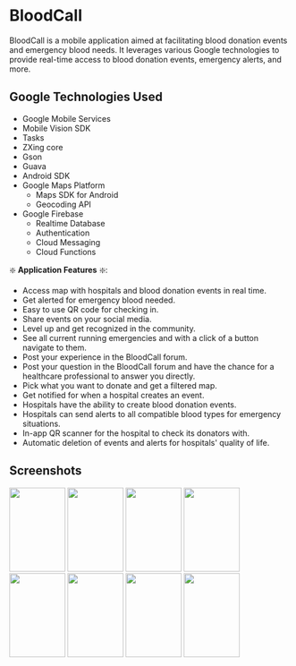 # BloodCall

BloodCall is a mobile application aimed at facilitating blood donation events and emergency blood needs. It leverages various Google technologies to provide real-time access to blood donation events, emergency alerts, and more.

## Google Technologies Used
- Google Mobile Services
- Mobile Vision SDK
- Tasks
- ZXing core
- Gson
- Guava
- Android SDK
- Google Maps Platform
  - Maps SDK for Android
  - Geocoding API
- Google Firebase
  - Realtime Database
  - Authentication
  - Cloud Messaging
  - Cloud Functions

❇️ **Application Features** ❇️:

- Access map with hospitals and blood donation events in real time.
- Get alerted for emergency blood needed.
- Easy to use QR code for checking in.
- Share events on your social media.
- Level up and get recognized in the community.
- See all current running emergencies and with a click of a button navigate to them.
- Post your experience in the BloodCall forum.
- Post your question in the BloodCall forum and have the chance for a healthcare professional to answer you directly.
- Pick what you want to donate and get a filtered map.
- Get notified for when a hospital creates an event.
- Hospitals have the ability to create blood donation events.
- Hospitals can send alerts to all compatible blood types for emergency situations.
- In-app QR scanner for the hospital to check its donators with.
- Automatic deletion of events and alerts for hospitals' quality of life.

## Screenshots

<div>
  <img src="https://github.com/DhruvkumarMashru/BloodCall/assets/104681256/7802416b-2f2c-45ff-9471-4afc777a64c3" width="100" height="150"/>
  <img src="https://github.com/DhruvkumarMashru/BloodCall/assets/104681256/acb65639-37d3-4505-a57c-fb8fc03bb3c5" width="100" height="150"/>
  <img src="https://github.com/DhruvkumarMashru/BloodCall/assets/104681256/4b45cdfe-2f0b-4fe7-8f1d-50034c55fd5c" width="100" height="150"/>
  <img src="https://github.com/DhruvkumarMashru/BloodCall/assets/104681256/e93026af-77f6-4710-848e-7b1d08d550f2" width="100" height="150"/>
  <img src="https://github.com/DhruvkumarMashru/BloodCall/assets/104681256/9750c689-65e4-4e5b-af67-79e4c936b37b" width="100" height="150"/>
  <img src="https://github.com/DhruvkumarMashru/BloodCall/assets/104681256/20ea334b-7535-4896-965c-8634300ca756" width="100" height="150"/>
  <img src="https://github.com/DhruvkumarMashru/BloodCall/assets/104681256/9773bc1e-4be5-4534-9fde-953336452bb6" width="100" height="150"/>
  <img src="https://github.com/DhruvkumarMashru/BloodCall/assets/104681256/cc26cd9c-fa29-4bb3-984b-03417a5be08a" width="100" height="150"/>
</div>
